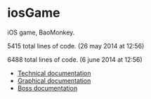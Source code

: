 iosGame
=======

iOS game, BaoMonkey.

5415 total lines of code. (26 may 2014 at 12:56)

6488 total lines of code. (6 june 2014 at 12:56)

- [Technical documentation](https://docs.google.com/document/d/1BZ-SnaPk-WTB3bMFd9bfsPfvE5RLbyR75vx5UHpogJM/edit?usp=sharing)
- [Graphical documentation](https://docs.google.com/document/d/1L4K_dqZaqEzewMbg9oVs2RtmLRMV-s3ADvEfRJXmb68/edit?usp=sharing)
- [Boss documentation](https://docs.google.com/document/d/1LD7gjI2bWC7O7ueO2TgMtx1PmOX1yqMm2_6Xd4-_hp8/edit?usp=sharing)
